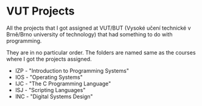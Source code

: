 # VUT Projects

All the projects that I got assigned at VUT/BUT (Vysoké učení technické v Brně/Brno university of technology) that had something to do with programming. 

They are in no particular order. The folders are named same as the courses where I got the projects assigned.

- IZP - "Introduction to Programming Systems"
- IOS - "Operating Systems"
- IJC - "The C Programming Language"
- ISJ - "Scripting Languages"
- INC - "Digital Systems Design"
